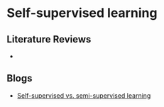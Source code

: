 # Self-supervised learning

## Literature Reviews
-

## Blogs
- [Self-supervised vs. semi-supervised learning](https://analyticsindiamag.com/self-supervised-learning-vs-semi-supervised-learning-how-they-differ/)

